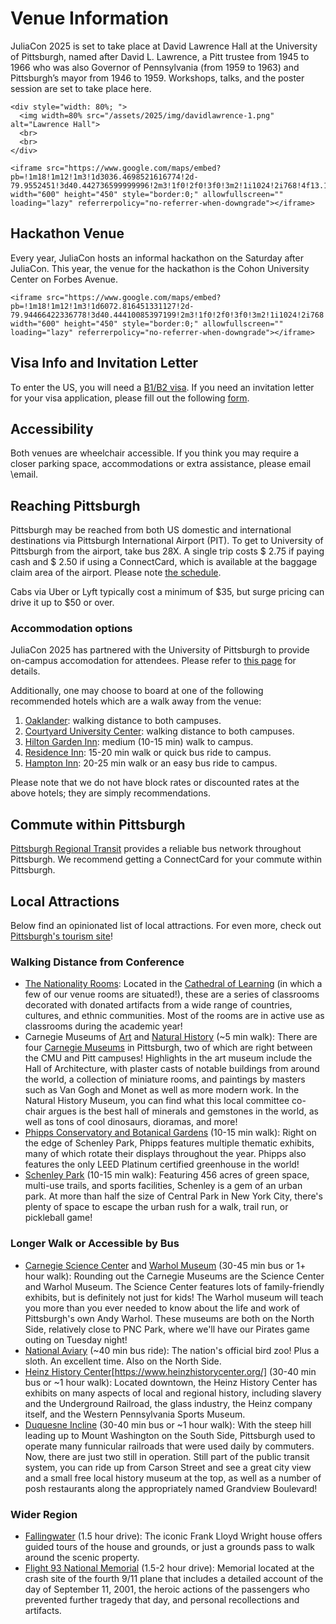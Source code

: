 # Venue Information

JuliaCon 2025 is set to take place at David Lawrence Hall at the University of Pittsburgh, named after David L. Lawrence, a Pitt trustee from 1945 to 1966 who was also Governor of Pennsylvania (from 1959 to 1963) and Pittsburgh’s mayor from 1946 to 1959. Workshops, talks, and the poster session are set to take place here. 

~~~
<div style="width: 80%; ">
  <img width=80% src="/assets/2025/img/davidlawrence-1.png" alt="Lawrence Hall">
  <br>
  <br>
</div>

<iframe src="https://www.google.com/maps/embed?pb=!1m18!1m12!1m3!1d3036.4698521616774!2d-79.9552451!3d40.442736599999996!2m3!1f0!2f0!3f0!3m2!1i1024!2i768!4f13.1!3m3!1m2!1s0x8834f228541d5921%3A0xa9e42410df503e8f!2sLawrence%20Hall!5e0!3m2!1sen!2sus!4v1748621392902!5m2!1sen!2sus" width="600" height="450" style="border:0;" allowfullscreen="" loading="lazy" referrerpolicy="no-referrer-when-downgrade"></iframe>
~~~

## Hackathon Venue
Every year, JuliaCon hosts an informal hackathon on the Saturday after JuliaCon. This year, the venue for the hackathon is the Cohon University Center on Forbes Avenue.

~~~
<iframe src="https://www.google.com/maps/embed?pb=!1m18!1m12!1m3!1d6072.816451331127!2d-79.94466422336778!3d40.44410085397199!2m3!1f0!2f0!3f0!3m2!1i1024!2i768!4f13.1!3m3!1m2!1s0x8834f221e409b945%3A0x16b3417bd3538dfb!2sJared%20L.%20Cohon%20University%20Center!5e0!3m2!1sen!2sus!4v1748622433891!5m2!1sen!2sus" width="600" height="450" style="border:0;" allowfullscreen="" loading="lazy" referrerpolicy="no-referrer-when-downgrade"></iframe>
~~~

## Visa Info and Invitation Letter

To enter the US, you will need a [B1/B2 visa](https://travel.state.gov/content/travel/en/us-visas/tourism-visit/visitor.html/visa). If you need an invitation letter for your visa application, please fill out the following [form](https://forms.gle/p7V4tyGRXW8S4gL9A).

## Accessibility

Both venues are wheelchair accessible. If you think you may require a closer parking space, accommodations or extra assistance, please email \email.

## Reaching Pittsburgh

Pittsburgh may be reached from both US domestic and international destinations via Pittsburgh International Airport (PIT). To get to University of Pittsburgh from the airport, take bus 28X. A single trip costs \$ 2.75 if paying cash and \$ 2.50 if using a ConnectCard, which is available at the baggage claim area of the airport. Please note [the schedule](https://www.rideprt.org/pdfs/28X.pdf). 

Cabs via Uber or Lyft typically cost a minimum of \$35, but surge pricing can drive it up to \$50 or over. 

### Accommodation options

JuliaCon 2025 has partnered with the University of Pittsburgh to provide on-campus accomodation for attendees. Please refer to [this page](/2025/housing/) for details. 

Additionally, one may choose to board at one of the following recommended hotels which are a walk away from the venue: 
1. [Oaklander](https://theoaklanderhotel.com/): walking distance to both campuses.
2. [Courtyard University Center](https://www.marriott.com/en-us/hotels/pityu-courtyard-pittsburgh-university-center/overview/): walking distance to both campuses.
3. [Hilton Garden Inn](https://www.hilton.com/en/hotels/pitucgi-hilton-garden-inn-pittsburgh-university-place/): medium (10-15 min) walk to campus.
4. [Residence Inn](https://www.marriott.com/en-us/hotels/pitrd-residence-inn-pittsburgh-oakland-university-place/overview/): 15-20 min walk or quick bus ride to campus.
5. [Hampton Inn](https://www.hilton.com/en/hotels/pitokhx-hampton-pittsburgh-university-medical-center/): 20-25 min walk or an easy bus ride to campus.

Please note that we do not have block rates or discounted rates at the above hotels; they are simply recommendations.

## Commute within Pittsburgh

[Pittsburgh Regional Transit](https://www.rideprt.org/) provides a reliable bus network throughout Pittsburgh. We recommend getting a ConnectCard for your commute within Pittsburgh.

## Local Attractions
Below find an opinionated list of local attractions. For even more, check out [Pittsburgh's tourism site](https://www.visitpittsburgh.com/)!

### Walking Distance from Conference
- [The Nationality Rooms](https://www.nationalityrooms.pitt.edu/rooms): Located in the [Cathedral of Learning](https://www.tour.pitt.edu/tour/cathedral-learning) (in which a few of our venue rooms are situated!), these are a series of classrooms decorated with donated artifacts from a wide range of countries, cultures, and ethnic communities. Most of the rooms are in active use as classrooms during the academic year!
- Carnegie Museums of [Art](https://carnegieart.org/) and [Natural History](https://carnegiemnh.org/) (~5 min walk): There are four [Carnegie Museums](https://carnegiemuseums.org/) in Pittsburgh, two of which are right between the CMU and Pitt campuses! Highlights in the art museum include the Hall of Architecture, with plaster casts of notable buildings from around the world, a collection of miniature rooms, and paintings by masters such as Van Gogh and Monet as well as more modern work. In the Natural History Museum, you can find what this local committee co-chair argues is the best hall of minerals and gemstones in the world, as well as tons of cool dinosaurs, dioramas, and more!
- [Phipps Conservatory and Botanical Gardens](https://www.phipps.conservatory.org/) (10-15 min walk): Right on the edge of Schenley Park, Phipps features multiple thematic exhibits, many of which rotate their displays throughout the year. Phipps also features the only LEED Platinum certified greenhouse in the world!
- [Schenley Park](https://pittsburghparks.org/explore-your-parks/regional-parks/schenley-park/) (10-15 min walk): Featuring 456 acres of green space, multi-use trails, and sports facilities, Schenley is a gem of an urban park. At more than half the size of Central Park in New York City, there's plenty of space to escape the urban rush for a walk, trail run, or pickleball game!

### Longer Walk or Accessible by Bus
- [Carnegie Science Center](https://carnegiesciencecenter.org/) and [Warhol Museum](https://www.warhol.org/) (30-45 min bus or 1+ hour walk): Rounding out the Carnegie Museums are the Science Center and Warhol Museum. The Science Center features lots of family-friendly exhibits, but is definitely not just for kids! The Warhol museum will teach you more than you ever needed to know about the life and work of Pittsburgh's own Andy Warhol. These museums are both on the North Side, relatively close to PNC Park, where we'll have our Pirates game outing on Tuesday night!
- [National Aviary](https://www.aviary.org/) (~40 min bus ride): The nation's official bird zoo! Plus a sloth. An excellent time. Also on the North Side.
- [Heinz History Center](https://www.heinzhistorycenter.org/)[https://www.heinzhistorycenter.org/] (30-40 min bus or ~1 hour walk): Located downtown, the Heinz History Center has exhibits on many aspects of local and regional history, including slavery and the Underground Railroad, the glass industry, the Heinz company itself, and the Western Pennsylvania Sports Museum.
- [Duquesne Incline](https://www.duquesneincline.org/) (30-40 min bus or ~1 hour walk): With the steep hill leading up to Mount Washington on the South Side, Pittsburgh used to operate many funnicular railroads that were used daily by commuters. Now, there are just two still in operation. Still part of the public transit system, you can ride up from Carson Street and see a great city view and a small free local history museum at the top, as well as a number of posh restaurants along the appropriately named Grandview Boulevard!

### Wider Region
- [Fallingwater](https://fallingwater.org/) (1.5 hour drive): The iconic Frank Lloyd Wright house offers guided tours of the house and grounds, or just a grounds pass to walk around the scenic property.
- [Flight 93 National Memorial](https://www.nps.gov/flni/index.htm) (1.5-2 hour drive): Memorial located at the crash site of the fourth 9/11 plane that includes a detailed account of the day of September 11, 2001, the heroic actions of the passengers who prevented further tragedy that day, and personal recollections and artifacts.